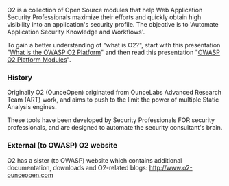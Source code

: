 O2 is a collection of Open Source modules that help Web Application
Security Professionals maximize their efforts and quickly obtain high
visibility into an application's security profile. The objective is to
'Automate Application Security Knowledge and Workflows'.

To gain a better understanding of "what is O2?", start with this
presentation "[What is the OWASP O2
Platform](http://www.o2-ounceopen.com/files-binaries-source-and-demo/old-documents-and-presentations/OWASP_O2_Platform_-_AppSec_Ireland_Sep_2009.pdf)"
and then read this presentation "[OWASP O2 Platform
Modules](http://www.o2-ounceopen.com/files-binaries-source-and-demo/old-documents-and-presentations/O2%20Modules%20Presentation%20V1.0.pdf)".

### History

Originally O2 (OunceOpen) originated from OunceLabs Advanced Research
Team (ART) work, and aims to push to the limit the power of multiple
Static Analysis engines.

These tools have been developed by Security Professionals FOR security
professionals, and are designed to automate the security consultant's
brain.

### External (to OWASP) O2 website

O2 has a sister (to OWASP) website which contains additional
documentation, downloads and O2-related blogs:
<http://www.o2-ounceopen.com>